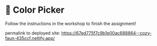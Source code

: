# 🎨 Color Picker

Follow the instructions in the workshop to finish the assignment!


permalink to deployed site: https://67ed775f7c9b1e00ac688864--cozy-faun-435ccf.netlify.app/